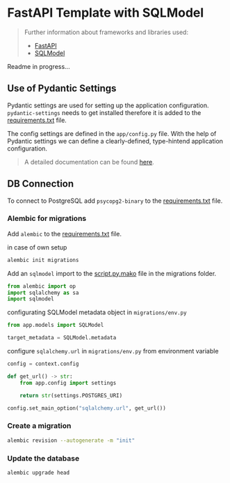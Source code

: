# FastAPI Template with SQLModel

> Further information about frameworks and libraries used:
>
> - [FastAPI](https://fastapi.tiangolo.com/)
> - [SQLModel](https://sqlmodel.tiangolo.com/)

Readme in progress...

## Use of Pydantic Settings

Pydantic settings are used for setting up the application configuration.
`pydantic-settings` needs to get installed therefore it is added to the [requirements.txt](./app/requirements.txt) file.

The config settings are defined in the `app/config.py` file.
With the help of Pydantic settings we can define a clearly-defined, type-hintend application configuration.

> A detailed documentation can be found [here](https://docs.pydantic.dev/dev/concepts/pydantic_settings/).

## DB Connection

To connect to PostgreSQL add `psycopg2-binary` to the [requirements.txt](./app/requirements.txt) file.

### Alembic for migrations

Add `alembic` to the [requirements.txt](./app/requirements.txt) file.

in case of own setup

```bash
alembic init migrations
```

Add an `sqlmodel` import to the [script.py.mako](./app/migrations/script.py.mako) file in the migrations folder.

```python
from alembic import op
import sqlalchemy as sa
import sqlmodel
```

configurating SQLModel metadata object in `migrations/env.py`

```python
from app.models import SQLModel

target_metadata = SQLModel.metadata
```

configure `sqlalchemy.url` in `migrations/env.py` from environment variable

```python
config = context.config

def get_url() -> str:
    from app.config import settings

    return str(settings.POSTGRES_URI)

config.set_main_option("sqlalchemy.url", get_url())
```

### Create a migration

```bash
alembic revision --autogenerate -m "init"
```

### Update the database

```bash
alembic upgrade head
```
